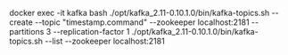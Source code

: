 docker exec -it kafka bash
./opt/kafka_2.11-0.10.1.0/bin/kafka-topics.sh --create --topic "timestamp.command" --zookeeper localhost:2181 --partitions 3 --replication-factor 1
./opt/kafka_2.11-0.10.1.0/bin/kafka-topics.sh --list --zookeeper localhost:2181
